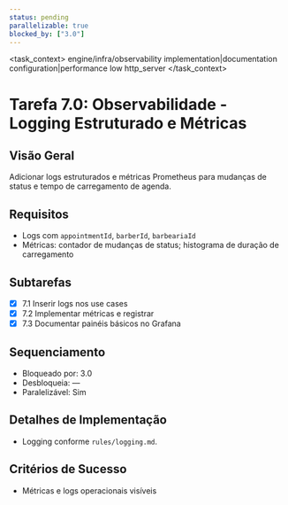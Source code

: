 ```yaml
---
status: pending
parallelizable: true
blocked_by: ["3.0"]
---
```


<task_context>
<domain>engine/infra/observability</domain>
<type>implementation|documentation</type>
<scope>configuration|performance</scope>
<complexity>low</complexity>
<dependencies>http_server</dependencies>
<unblocks></unblocks>
</task_context>

# Tarefa 7.0: Observabilidade - Logging Estruturado e Métricas

## Visão Geral
Adicionar logs estruturados e métricas Prometheus para mudanças de status e tempo de carregamento de agenda.

## Requisitos
- Logs com `appointmentId`, `barberId`, `barbeariaId`
- Métricas: contador de mudanças de status; histograma de duração de carregamento

## Subtarefas
- [x] 7.1 Inserir logs nos use cases
- [x] 7.2 Implementar métricas e registrar
- [x] 7.3 Documentar painéis básicos no Grafana

## Sequenciamento
- Bloqueado por: 3.0
- Desbloqueia: —
- Paralelizável: Sim

## Detalhes de Implementação
- Logging conforme `rules/logging.md`.

## Critérios de Sucesso
- Métricas e logs operacionais visíveis